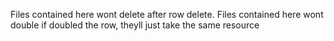 Files contained here wont delete after row delete.
Files contained here wont double if doubled the row, theyll just take the same resource